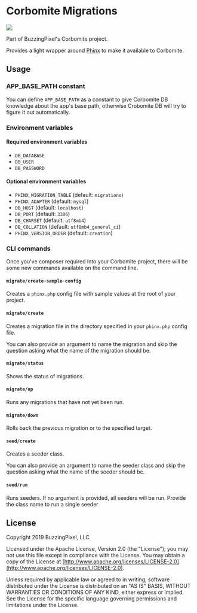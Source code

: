 # Corbomite Migrations

<p><a href="https://travis-ci.org/buzzingpixel/corbomite-migrations"><img src="https://travis-ci.org/buzzingpixel/corbomite-migrations.svg?branch=master"></a></p>

Part of BuzzingPixel's Corbomite project.

Provides a light wrapper around [Phinx](https://phinx.org/) to make it available to Corbomite.

## Usage

### APP_BASE_PATH constant

You can define `APP_BASE_PATH` as a constant to give Corbomite DB knowledge about the app's base path, otherwise Crobomite DB will try to figure it out automatically.

### Environment variables

#### Required environment variables

- `DB_DATABASE`
- `DB_USER`
- `DB_PASSWORD`

#### Optional environment variables

- `PHINX_MIGRATION_TABLE` (default: `migrations`)
- `PHINX_ADAPTER` (default: `mysql`)
- `DB_HOST` (default: `localhost`)
- `DB_PORT` (default: `3306`)
- `DB_CHARSET` (default: `utf8mb4`)
- `DB_COLLATION` (default: `utf8mb4_general_ci`)
- `PHINX_VERSION_ORDER` (default: `creation`)

### CLI commands

Once you've composer required into your Corbomite project, there will be some new commands available on the command line.

#### `migrate/create-sample-config`

Creates a `phinx.php` config file with sample values at the root of your project.

#### `migrate/create`

Creates a migration file in the directory specified in your `phinx.php` config file.

You can also provide an argument to name the migration and skip the question asking what the name of the migration should be.

#### `migrate/status`

Shows the status of migrations.

#### `migrate/up`

Runs any migrations that have not yet been run.

#### `migrate/down`

Rolls back the previous migration or to the specified target.

#### `seed/create`

Creates a seeder class.

You can also provide an argument to name the seeder class and skip the question asking what the name of the seeder should be.

#### `seed/run`

Runs seeders. If no argument is provided, all seeders will be run. Provide the class name to run a single seeder

## License

Copyright 2019 BuzzingPixel, LLC

Licensed under the Apache License, Version 2.0 (the "License");
you may not use this file except in compliance with the License.
You may obtain a copy of the License at [http://www.apache.org/licenses/LICENSE-2.0](http://www.apache.org/licenses/LICENSE-2.0).

Unless required by applicable law or agreed to in writing, software
distributed under the License is distributed on an "AS IS" BASIS,
WITHOUT WARRANTIES OR CONDITIONS OF ANY KIND, either express or implied.
See the License for the specific language governing permissions and
limitations under the License.
